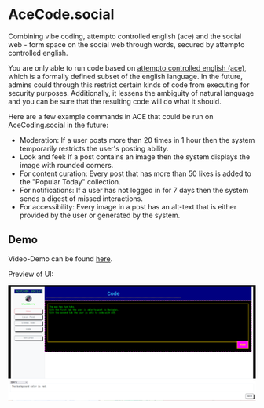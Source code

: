 # AceCode.social

Combining vibe coding, attempto controlled english (ace) and the social web - form space on the social web through words, secured by attempto controlled english.

You are only able to run code based on [attempto controlled english (ace)](https://en.wikipedia.org/wiki/Attempto_Controlled_English), which is a formally defined subset of the english language.
In the future, admins could through this restrict certain kinds of code from executing for security purposes.
Additionally, it lessens the ambiguity of natural language and you can be sure that the resulting code will do what it should.

Here are a few example commands in ACE that could be run on AceCoding.social in the future:

- Moderation: If a user posts more than 20 times in 1 hour then the system temporarily restricts the user's posting ability.
- Look and feel: If a post contains an image then the system displays the image with rounded corners.
- For content curation: Every post that has more than 50 likes is added to the "Popular Today" collection.
- For notifications: If a user has not logged in for 7 days then the system sends a digest of missed interactions.
- For accessibility: Every image in a post has an alt-text that is either provided by the user or generated by the system.

## Demo

Video-Demo can be found [here](https://makertube.net/w/cvBhmYHEKHWPy8JUkE94Rf).

Preview of UI:

![docs/Screenshot from 2025-04-15 20-00-22.png](docs/Screenshot%20from%202025-04-15%2020-00-22.png)
